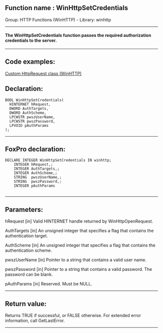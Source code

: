 
## Function name : WinHttpSetCredentials
Group: HTTP Functions (WinHTTP) - Library: winhttp    
***  


#### The WinHttpSetCredentials function passes the required authorization credentials to the server.
***  


## Code examples:
[Custom HttpRequest class (WinHTTP)](../../samples/sample_397.md)  

## Declaration:
```foxpro  
BOOL WinHttpSetCredentials(
  HINTERNET hRequest,
  DWORD AuthTargets,
  DWORD AuthScheme,
  LPCWSTR pwszUserName,
  LPCWSTR pwszPassword,
  LPVOID pAuthParams
);  
```  
***  


## FoxPro declaration:
```foxpro  
DECLARE INTEGER WinHttpSetCredentials IN winhttp;
	INTEGER hRequest,;
	INTEGER AuthTargets,;
	INTEGER AuthScheme,;
	STRING  pwszUserName,;
	STRING  pwszPassword,;
	INTEGER pAuthParams
  
```  
***  


## Parameters:
hRequest 
[in] Valid HINTERNET handle returned by WinHttpOpenRequest. 

AuthTargets 
[in] An unsigned integer that specifies a flag that contains the authentication target.

AuthScheme 
[in] An unsigned integer that specifies a flag that contains the authentication scheme.

pwszUserName 
[in] Pointer to a string that contains a valid user name. 

pwszPassword 
[in] Pointer to a string that contains a valid password. The password can be blank. 

pAuthParams 
[in] Reserved. Must be NULL.  
***  


## Return value:
Returns TRUE if successful, or FALSE otherwise. For extended error information, call GetLastError.  
***  

